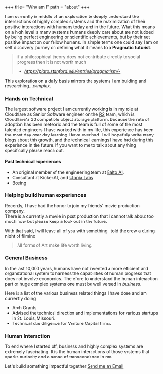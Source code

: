 +++
title= "Who am I"
path = "about"
+++


I am currently in middle of an exploration to deeply understand the intersections of highly complex systems and the maximization of their positive interactions with humans today and in the future. What this means on a high level is many systems humans deeply care about are not judged by being perfect engineering or scientific achievements, but by their net positive  impact on our fellow humans. In simple terms one could say I am on self discovery journey on defining what it means to a **Pragmatic futurist**.


> if a philosophical theory does not contribute directly to social progress then it is not worth much
> - <cite>https://plato.stanford.edu/entries/pragmatism/- </cite>


This exploration on a daily basis mirrors the systems I am building and researching...*complex*.  


### Hands on Technical

The largest software project I am currently working is in my role at Cloudflare as Senior Software engineer on the [R2](https://developers.cloudflare.com/r2/) team, which is Cloudflare's S3 compatible object storage platform. Because the rate of adoption has been meteoric and the team is full of some of the most talented engineers I have worked with in my life, this experience has been the most day over day learning I have ever had. I will hopefully write many blogs about this growth, and the technical learnings  I have had during this experience in the future. If you want to me to talk about any thing specifically please reach out.

#### Past technical experiences
* An original member of the engineering team at [Balto AI](https://www.balto.ai/).
* Consultant at Kicker.AI, and [Utopia Labs](https://utopialabs.com/)
* Boeing





### Helping build human experiences

Recently, I have had the honor to join my  friends'  movie production company.  
There is a currently a movie in post production that I cannot talk about too much now but please keep a look out in the future. 


With that said, I will leave all of you with something I told the crew a during  night of filming.


 > All forms of Art make life worth living.
 >
 


### General Business

In the last 10,000 years, humans have not invented a more efficient and organizational system  to harness the capabilities of human progress that does not involve economics. Therefore to understand the human interaction part of huge complex systems one must be well versed in  *business*. 

Here is a list of the various business related things I have done and am currently doing: 

* Arch Grants
* Advised the technical direction and implementations for various startups in St. Louis, Missouri.
* Technical due diligence for Venture Capital firms.

### Human Interaction 


To end where I started off, business and highly complex systems are extremely fascinating. It is the human interactions of those systems that sparks curiosity and a sense of transcendence in me.

Let's build something impactful together  [Send me an Email](mailto:kenneth%eversole.dev)





